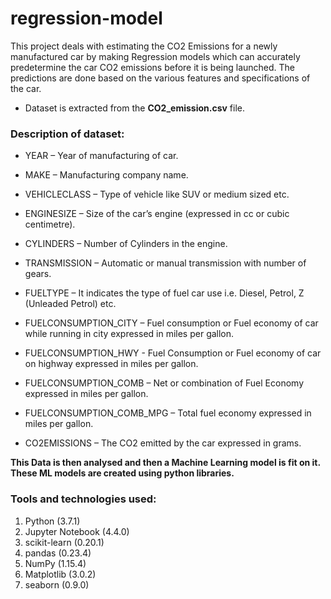 # regression-model
This project deals with estimating the CO2 Emissions for a newly manufactured car by making Regression models which can accurately predetermine the car CO2 emissions before it is being launched. 
The predictions are done based on the various features and specifications of the car. 
- Dataset is extracted from the <b>CO2_emission.csv</b> file.
<h3>Description of dataset:</h3>

  - YEAR – Year of manufacturing of car.

- MAKE – Manufacturing company name.

- VEHICLECLASS – Type of vehicle like SUV or medium sized etc.

- ENGINESIZE – Size of the car’s engine (expressed in cc or cubic centimetre).

- CYLINDERS – Number of Cylinders in the engine.

- TRANSMISSION – Automatic or manual transmission with number of gears.

- FUELTYPE – It indicates the type of fuel car use i.e. Diesel, Petrol, Z (Unleaded Petrol) etc.

- FUELCONSUMPTION_CITY – Fuel consumption or Fuel economy of car while running in city expressed in miles per gallon.

- FUELCONSUMPTION_HWY - Fuel Consumption or Fuel economy of car on highway expressed in miles per gallon.

- FUELCONSUMPTION_COMB – Net or combination of Fuel Economy expressed in miles per gallon.

- FUELCONSUMPTION_COMB_MPG – Total fuel economy expressed in miles per gallon.

- CO2EMISSIONS – The CO2 emitted by the car expressed in grams.


<b> This Data is then analysed and then a Machine Learning model is fit on it.
 These ML models are created using python libraries.</b>
<h3>Tools and technologies used:</h3>

1. Python (3.7.1)
2. Jupyter Notebook (4.4.0)
3. scikit-learn (0.20.1)
4. pandas (0.23.4)
5. NumPy (1.15.4)
6. Matplotlib (3.0.2)
7. seaborn (0.9.0)
